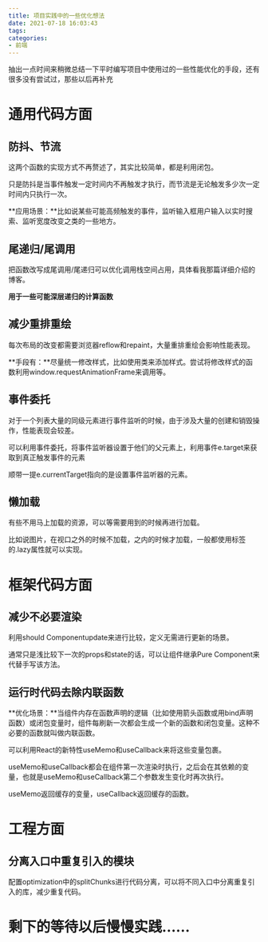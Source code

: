 ```yaml
---
title: 项目实践中的一些优化想法
date: 2021-07-18 16:03:43
tags:
categories:
- 前端
---
```


抽出一点时间来稍微总结一下平时编写项目中使用过的一些性能优化的手段，还有很多没有尝试过，那些以后再补充

# 通用代码方面

## 防抖、节流

这两个函数的实现方式不再赘述了，其实比较简单，都是利用闭包。

只是防抖是当事件触发一定时间内不再触发才执行，而节流是无论触发多少次一定时间内只执行一次。

**应用场景：**比如说某些可能高频触发的事件，监听输入框用户输入以实时搜索、监听宽度改变之类的一些地方。

## 尾递归/尾调用

把函数改写成尾调用/尾递归可以优化调用栈空间占用，具体看我那篇详细介绍的博客。

**用于一些可能深层递归的计算函数**

## 减少重排重绘

每次布局的改变都需要浏览器reflow和repaint，大量重排重绘会影响性能表现。

**手段有：**尽量统一修改样式，比如使用类来添加样式。尝试将修改样式的函数利用window.requestAnimationFrame来调用等。

## 事件委托

对于一个列表大量的同级元素进行事件监听的时候，由于涉及大量的创建和销毁操作，性能表现会较差。

可以利用事件委托，将事件监听器设置于他们的父元素上，利用事件e.target来获取到真正触发事件的元素

顺带一提e.currentTarget指向的是设置事件监听器的元素。

## 懒加载

有些不用马上加载的资源，可以等需要用到的时候再进行加载。

比如说图片，在视口之外的时候不加载，之内的时候才加载，一般都使用标签的.lazy属性就可以实现。

# 框架代码方面

## 减少不必要渲染

利用should Componentupdate来进行比较，定义无需进行更新的场景。

通常只是浅比较下一次的props和state的话，可以让组件继承Pure Component来代替手写该方法。

## 运行时代码去除内联函数

**优化场景：**当组件内存在函数声明的逻辑（比如使用箭头函数或用bind声明函数）或闭包变量时，组件每刷新一次都会生成一个新的函数和闭包变量。这种不必要的函数就叫做内联函数。

可以利用React的新特性useMemo和useCallback来将这些变量包裹。

useMemo和useCallback都会在组件第一次渲染时执行，之后会在其依赖的变量，也就是useMemo和useCallback第二个参数发生变化时再次执行。

useMemo返回缓存的变量，useCallback返回缓存的函数。

# 工程方面

## 分离入口中重复引入的模块

配置optimization中的splitChunks进行代码分离，可以将不同入口中分离重复引入的库，减少重复代码。

# 剩下的等待以后慢慢实践……